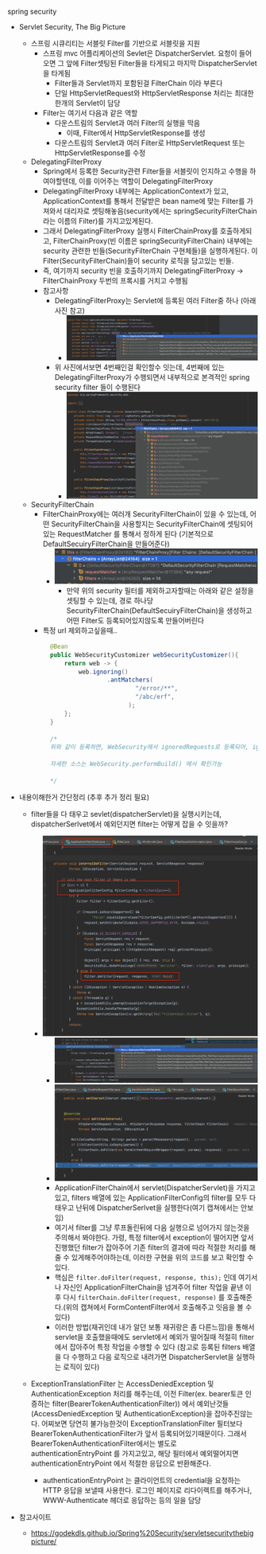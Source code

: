 spring security
- Servlet Security, The Big Picture
  - 스프링 시큐리티는 서블릿 Filter를 기반으로 서블릿을 지원
    - 스프링 mvc 어플리케이션의 Sevlet은 DispatcherServlet. 요청이 들어오면 그 앞에 Filter셋팅된 Filter들을 타게되고 마지막 DispatcherServlet을 타게됨
      - Filter들과 Servlet까지 포함된걸 FilterChain 이라 부른다
      - 단일 HttpServletRequest와 HttpServletResponse 처리는 최대한 한개의 Servlet이 담당
    - Filter는 여기서 다음과 같은 역할
      - 다운스트림의 Servlet과 여러 Filter의 실행을 막음
        - 이때, Filter에서 HttpServletResponse를 생성
      - 다운스트림의 Servlet과 여러 Filter로 HttpServletRequest 또는 HttpServletResponse를 수정
  - DelegatingFilterProxy
    - Spring에서 등록한 Security관련 Filter들을 서블릿이 인지하고 수행을 하여야할텐데, 이를 이어주는 역할이 DelegatingFilterProxy
    - DelegatingFilterProxy 내부에는 ApplicationContext가 있고, ApplicationContext를 통해서 전달받은 bean name에 맞는 Filter를 가져와서 대리자로 셋팅해놓음(security에서는 springSecurityFilterChain 라는 이름의 Filter)를 가지고있게된다.
    - 그래서 DelegatingFilterProxy 실행시 FilterChainProxy를 호출하게되고, FilterChainProxy(빈 이름은 springSecurityFilterChain) 내부에는 security 관련한 빈들(SecurityFilterChain 구현체들)을 실행하게된다. 이 Filter(SecurityFilterChain)들이 security 로직을 담고있는 빈들.
    - 즉, 여기까지 security 빈을 호출하기까지 DelegatingFilterProxy -> FilterChainProxy 두번의 프록시를 거치고 수행됨
    <!-- - 그렇기에, DelegatingFilterProxy 내부에는 ApplicationContext가 있고, ApplicationContext를 통해서 Spring에 빈으로 등록되어진 FilterChainProxy(대리자역할, 빈 이름은 springSecurityFilterChain)를 가져와 수행한다
      - 여기 FilterChainProxy에 많은 필터들이 등록되어있음 -->
    - 참고사항
      - DelegatingFilterProxy는 Servlet에 등록된 여러 Filter중 하나 (아래 사진 참고)
        - ![Servlet에 등록된 Filter](2023-07-28-14-28-59.png) 
      - 위 사진에서보면 4번째인걸 확인할수 잇는데, 4번째에 있는 DelegatingFilterProxy가 수행되면서 내부적으로 본격적인 spring security filter 들이 수행된다
        - ![spring security로 인해 등록된 Filter](2023-07-28-14-34-02.png)
  - SecurityFilterChain
    - FilterChainProxy에는 여러개 SecurityFilterChain이 있을 수 있는데, 어떤 SecurityFilterChain을 사용할지는 SecurityFilterChain에 셋팅되어있는 RequestMatcher 를 통해서 정하게 된다 (기본적으로 DefaultSecuiryFilterChain을 만들어준다)
      - ![](2023-07-28-15-51-28.png)
        - 만약 위의 security 필터를 제외하고자할때는 아래와 같은 설정을 셋팅할 수 있는데, 경로 하나당 SecurityFilterChain(DefaultSecuiryFilterChain)을 생성하고 어떤 Filter도 등록되어있지않도록 만들어버린다
    - 특정 url 제외하고싶을때..
      ```java
        @Bean
        public WebSecurityCustomizer webSecurityCustomizer(){
            return web -> {
                web.ignoring()
                        .antMatchers(
                                "/error/**",
                                "/abc/erf",
                              );
            };
        }

        /* 
        위와 같이 등록하면, WebSecurity에서 ignoredRequests로 등록되어, ignoredRequests에 셋팅된 경로들을 기반으로 만들어진 RequestMatcher를 가진 DefaultSecuiryFilterChain를 만든다. 그리고 DefaultSecuiryFilterChain 에는 아무런 filter도 등록되어있지않게된다. 그리고 WebSecurity에서 FilterChainProxy에 들어갈 securityFilterChains들을 만드는데, ignoreRequests가 등록된 DefaultSecurityFilterChain을 list에 먼저넣음으로써, 제외할 url 요청이 들어오면 security filter는 더이상 타지않고 넘어가게되는 구조로 되어있다

        자세한 소스는 WebSecurity.performBuild() 에서 확인가능
        
        */

      ```

- 내용이해한거 간단정리 (추후 추가 정리 필요)
  - filter들을 다 태우고 sevlet(dispatcherServlet)을 실행시키는데, dispatcherSerlvet에서 예외던지면 filter는 어떻게 잡을 수 잇을까?
    - ![](2024-02-23-17-20-04.png)
      - ![filters에 등록되어있는것들](2024-02-23-17-23-09.png)
      - ![filterChain.doFilter(request, response)](2024-02-23-17-24-25.png)
      - ApplicationFilterChain에서 servlet(DispatcherServlet)을 가지고있고, filters 배열에 있는 ApplicationFilterConfig의 filter를 모두 다 태우고 난뒤에 DispatcherSerlvet을 실행한다(여기 캡쳐에서는 안보임)
      - 여기서 filter를 그냥 루프돌린뒤에 다음 실행으로 넘어가지 않는것을 주의해서 봐야한다. 가령, 특정 filter에서 exception이 떨어지면 앞서 진행했던 filter가 잡아주어 기존 filter의 결과에 따라 적절한 처리를 해줄 수 있게해주어야하는데, 이러한 구현을 위의 코드를 보고 확인할 수 있다. 
      - 핵심은 `filter.doFilter(request, response, this);` 인데 여기서 나 자신인 ApplicationFilterChain을 넘겨주어 filter 작업을 끝낸 이후 다시 `filterChain.doFilter(request, response)` 를 호출해준다.(위의 캡쳐에서 FormContentFilter에서 호출해주고 잇음을 볼 수 있다) 
      - 이러한 방법(재귀인데 내가 알던 보통 재귀랑은 좀 다른느낌)을 통해서 servlet을 호출했을때에도 servlet에서 예외가 떨어질때 적절히 filter에서 잡아주어 특정 작업을 수행할 수 있다 (참고로 등록된 filters 배열을 다 수행하고 다음 로직으로 내려가면 DispatcherServlet을 실행하는 로직이 있다)
    
  - ExceptionTranslationFilter 는 AccessDeniedException 및 AuthenticationException 처리를 해주는데, 이전 Filter(ex. bearer토큰 인증하는 filter(BearerTokenAuthenticationFilter)) 에서 예외난것들(AccessDeniedException 및 AuthenticationException)을 잡아주진않는다. 어찌보면 당연히 불가능한것이 ExceptionTranslationFilter 필터보다 BearerTokenAuthenticationFilter가 앞서 등록되어있기때문이다. 그래서 BearerTokenAuthenticationFilter에서는 별도로 authenticationEntryPoint 를 가지고있고, 해당 필터에서 예외떨어지면 authenticationEntryPoint 에서 적절한 응답으로 반환해준다. 
    - authenticationEntryPoint 는 클라이언트의 credential을 요청하는 HTTP 응답을 보낼때 사용한다. 로그인 페이지로 리다이렉트를 해주거나, WWW-Authenticate 헤더로 응답하는 등의 일을 담당
- 참고사이트
  - https://godekdls.github.io/Spring%20Security/servletsecuritythebigpicture/